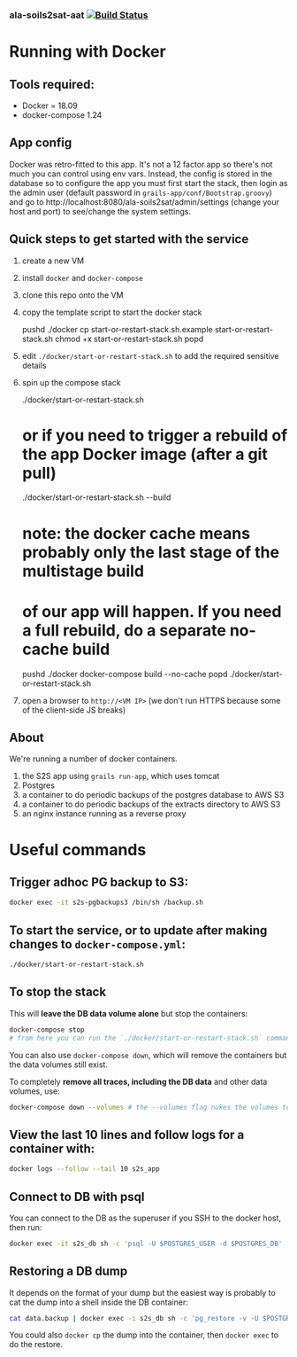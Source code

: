 ### ala-soils2sat-aat   [![Build Status](https://travis-ci.org/tokmakoff/ala-soils2sat.svg?branch=master)](https://travis-ci.org/tokmakoff/ala-soils2sat)

# Running with Docker

## Tools required:
  - Docker = 18.09
  - docker-compose 1.24

## App config
Docker was retro-fitted to this app. It's not a 12 factor app so there's not much you can control using env vars.
Instead, the config is stored in the database so to configure the app you must first start the stack, then login as the
admin user (default password in `grails-app/conf/Bootstrap.groovy`) and go to
http://localhost:8080/ala-soils2sat/admin/settings (change your host and port) to see/change the system settings.

## Quick steps to get started with the service

  1. create a new VM
  1. install `docker` and `docker-compose`
  1. clone this repo onto the VM
  1. copy the template script to start the docker stack

        pushd ./docker
        cp start-or-restart-stack.sh.example start-or-restart-stack.sh
        chmod +x start-or-restart-stack.sh
        popd

  1. edit `./docker/start-or-restart-stack.sh` to add the required sensitive details
  1. spin up the compose stack

        ./docker/start-or-restart-stack.sh
        # or if you need to trigger a rebuild of the app Docker image (after a git pull)
        ./docker/start-or-restart-stack.sh --build
        # note: the docker cache means probably only the last stage of the multistage build
        #       of our app will happen. If you need a full rebuild, do a separate no-cache build
        pushd ./docker
        docker-compose build --no-cache
        popd
        ./docker/start-or-restart-stack.sh

  1. open a browser to `http://<VM IP>` (we don't run HTTPS because some of the client-side JS breaks)

## About
We're running a number of docker containers.
  1. the S2S app using `grails run-app`, which uses tomcat
  1. Postgres
  1. a container to do periodic backups of the postgres database to AWS S3
  1. a container to do periodic backups of the extracts directory to AWS S3
  1. an nginx instance running as a reverse proxy

# Useful commands

## Trigger adhoc PG backup to S3:
```bash
docker exec -it s2s-pgbackups3 /bin/sh /backup.sh
```

## To start the service, or to update after making changes to `docker-compose.yml`:
```bash
./docker/start-or-restart-stack.sh
```

## To stop the stack

This will **leave the DB data volume alone** but stop the containers:
```bash
docker-compose stop
# from here you can run the `./docker/start-or-restart-stack.sh` command to start the stack again, and it'll pick up the existing DB data volume
```

You can also use `docker-compose down`, which will remove the containers but the data volumes still exist.


To completely **remove all traces, including the DB data** and other data volumes, use:

```bash
docker-compose down --volumes # the --volumes flag nukes the volumes too
```

## View the last 10 lines and follow logs for a container with:

```bash
docker logs --follow --tail 10 s2s_app
```

## Connect to DB with psql
You can connect to the DB as the superuser if you SSH to the docker host, then run:
```bash
docker exec -it s2s_db sh -c 'psql -U $POSTGRES_USER -d $POSTGRES_DB'
```

## Restoring a DB dump
It depends on the format of your dump but the easiest way is probably to cat the dump into a shell inside the DB container:
```bash
cat data.backup | docker exec -i s2s_db sh -c 'pg_restore -v -U $POSTGRES_USER -d $POSTGRES_DB --clean --if-exists'
```

You could also `docker cp` the dump into the container, then `docker exec` to do the restore.
